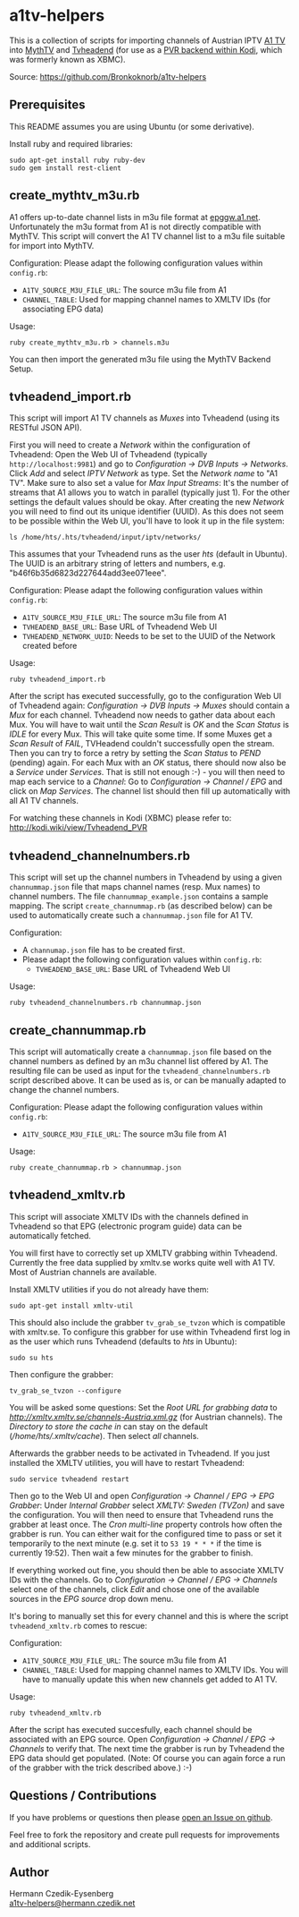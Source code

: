 a1tv-helpers
============

This is a collection of scripts for importing channels of Austrian IPTV
[A1 TV](http://www.a1.net/tv/) into [MythTV](https://www.mythtv.org/) and
[Tvheadend](http://tvheadend.org/) (for use as a
[PVR backend within Kodi](http://kodi.wiki/view/Tvheadend_PVR), which was
formerly known as XBMC).

Source: https://github.com/Bronkoknorb/a1tv-helpers

Prerequisites
-------------

This README assumes you are using Ubuntu (or some derivative).

Install ruby and required libraries:

    sudo apt-get install ruby ruby-dev
    sudo gem install rest-client


create_mythtv_m3u.rb
--------------------

A1 offers up-to-date channel lists in m3u file format at
[epggw.a1.net](http://epggw.a1.net/). Unfortunately the m3u format from A1 is
not directly compatible with MythTV. This script will convert the A1 TV channel
list to a m3u file suitable for import into MythTV.

Configuration: Please adapt the following configuration values within
`config.rb`:
  * `A1TV_SOURCE_M3U_FILE_URL`: The source m3u file from A1
  * `CHANNEL_TABLE`: Used for mapping channel names to XMLTV IDs (for
     associating EPG data)

Usage:

    ruby create_mythtv_m3u.rb > channels.m3u

You can then import the generated m3u file using the MythTV Backend Setup.


tvheadend_import.rb
-------------------

This script will import A1 TV channels as *Muxes* into Tvheadend (using its
RESTful JSON API).

First you will need to create a *Network* within the configuration of Tvheadend:
Open the Web UI of Tvheadend (typically `http://localhost:9981`) and go to
*Configuration -> DVB Inputs -> Networks*. Click *Add* and select *IPTV Network*
as type. Set the *Network name* to "A1 TV". Make sure to also set a value for
*Max Input Streams*: It's the number of streams that A1 allows you to watch in
parallel (typically just 1). For the other settings the default values should be
okay. After creating the new *Network* you will need to find out its unique
identifier (UUID). As this does not seem to be possible within the Web UI,
you'll have to look it up in the file system:

    ls /home/hts/.hts/tvheadend/input/iptv/networks/
    
This assumes that your Tvheadend runs as the user *hts* (default in Ubuntu). The
UUID is an arbitrary string of letters and numbers,
e.g. "b46f6b35d6823d227644add3ee071eee".

Configuration: Please adapt the following configuration values within
`config.rb`:
  * `A1TV_SOURCE_M3U_FILE_URL`: The source m3u file from A1
  * `TVHEADEND_BASE_URL`: Base URL of Tvheadend Web UI
  * `TVHEADEND_NETWORK_UUID`: Needs to be set to the UUID of the Network created
    before

Usage:

    ruby tvheadend_import.rb
    
After the script has executed successfully, go to the configuration Web UI of
Tvheadend again: *Configuration -> DVB Inputs -> Muxes* should contain a *Mux*
for each channel. Tvheadend now needs to gather data about each Mux. You will
have to wait until the *Scan Result* is *OK* and the *Scan Status* is *IDLE* for
every Mux. This will take quite some time. If some Muxes get a *Scan Result* of
*FAIL*, TVHeadend couldn't successfully open the stream. Then you can try to
force a retry by setting the *Scan Status* to *PEND* (pending) again.
For each Mux with an *OK* status, there should now also be a *Service* under
*Services*. That is still not enough :-) - you will then need to map each
service to a *Channel*: Go to *Configuration -> Channel / EPG* and click on
*Map Services*. The channel list should then fill up automatically with all
A1 TV channels.

For watching these channels in Kodi (XBMC) please refer to:
http://kodi.wiki/view/Tvheadend_PVR


tvheadend_channelnumbers.rb
---------------------------

This script will set up the channel numbers in Tvheadend by using a given
`channummap.json` file that maps channel names (resp. Mux names) to channel
numbers. The file `channummap_example.json` contains a sample mapping.
The script `create_channummap.rb` (as described below) can be used to
automatically create such a `channummap.json` file for A1 TV.

Configuration:
  * A `channumap.json` file has to be created first.
  * Please adapt the following configuration values within `config.rb`:
    * `TVHEADEND_BASE_URL`: Base URL of Tvheadend Web UI

Usage:
    
    ruby tvheadend_channelnumbers.rb channummap.json


create_channummap.rb
--------------------

This script will automatically create a `channummap.json` file based on the
channel numbers as defined by an m3u channel list offered by A1. The resulting
file can be used as input for the `tvheadend_channelnumbers.rb` script described
above. It can be used as is, or can be manually adapted to change the channel
numbers.

Configuration: Please adapt the following configuration values within
`config.rb`:
  * `A1TV_SOURCE_M3U_FILE_URL`: The source m3u file from A1

Usage:

    ruby create_channummap.rb > channummap.json

tvheadend_xmltv.rb
------------------

This script will associate XMLTV IDs with the channels defined in Tvheadend so
that EPG (electronic program guide) data can be automatically fetched.

You will first have to correctly set up XMLTV grabbing within Tvheadend.
Currently the free data supplied by xmltv.se works quite well with A1 TV. Most
of Austrian channels are available.

Install XMLTV utilities if you do not already have them:

    sudo apt-get install xmltv-util

This should also include the grabber `tv_grab_se_tvzon` which is compatible with
xmltv.se.
To configure this grabber for use within Tvheadend first log in as the user
which runs Tvheadend (defaults to *hts* in Ubuntu):

    sudo su hts

Then configure the grabber:

    tv_grab_se_tvzon --configure

You will be asked some questions: Set the *Root URL for grabbing data* to
*http://xmltv.xmltv.se/channels-Austria.xml.gz* (for Austrian channels). The
*Directory to store the cache in* can stay on the default
(*/home/hts/.xmltv/cache*). Then select *all* channels.

Afterwards the grabber needs to be activated in Tvheadend. If you just installed
the XMLTV utilities, you will have to restart Tvheadend:

    sudo service tvheadend restart

Then go to the Web UI and open *Configuration -> Channel / EPG -> EPG Grabber*:
Under *Internal Grabber* select *XMLTV: Sweden (TVZon)* and save the
configuration.
You will then need to ensure that Tvheadend runs the grabber at least once. The
*Cron multi-line* property controls how often the grabber is run. You can either
wait for the configured time to pass or set it temporarily to the next minute
(e.g. set it to `53 19 * * *` if the time is currently 19:52). Then wait a few
minutes for the grabber to finish.

If everything worked out fine, you should then be able to associate XMLTV IDs
with the channels. Go to *Configuration -> Channel / EPG -> Channels* select one
of the channels, click *Edit* and chose one of the available sources in the
*EPG source* drop down menu.

It's boring to manually set this for every channel and this is where the script
`tvheadend_xmltv.rb` comes to rescue:

Configuration:
  * `A1TV_SOURCE_M3U_FILE_URL`: The source m3u file from A1
  * `CHANNEL_TABLE`: Used for mapping channel names to XMLTV IDs. You will have
     to manually update this when new channels get added to A1 TV.

Usage:

    ruby tvheadend_xmltv.rb

After the script has executed succesfully, each channel should be associated
with an EPG source. Open *Configuration -> Channel / EPG -> Channels* to verify
that. The next time the grabber is run by Tvheadend the EPG data should get
populated. (Note: Of course you can again force a run of the grabber with
the trick described above.) :-)


Questions / Contributions
-------------------------

If you have problems or questions then please
[open an Issue on github](https://github.com/Bronkoknorb/a1tv-helpers/issues).

Feel free to fork the repository and create pull requests for improvements and
additional scripts.

Author
------

Hermann Czedik-Eysenberg  
a1tv-helpers@hermann.czedik.net

